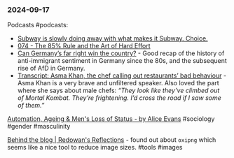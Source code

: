 ### 2024-09-17

Podcasts #podcasts:
*  [Subway is slowly doing away with what makes it Subway. Choice.](https://lnns.co/4tlM7kqFRzS)
* [074 - The 85% Rule and the Art of Hard Effort](https://lnns.co/JPu1jBCp2ic)
* [Can Germany’s far right win the country?](https://www.listennotes.com/e/9d247f55828c4bc6b51b30fb953faf62/) - Good recap of the history of anti-immigrant sentiment in Germany since the 80s, and the subsequent rise of AfD in Germany.
* [Transcript: Asma Khan, the chef calling out restaurants’ bad behaviour](https://on.ft.com/3XIpQwE) - Asma Khan is a very brave and unfiltered speaker. Also loved the part where she says about male chefs: _“They look like they’ve climbed out of Mortal Kombat. They’re frightening. I’d cross the road if I saw some of them.”_

[Automation, Ageing & Men's Loss of Status - by Alice Evans](https://www.ggd.world/p/automation-ageing-and-mens-loss-of) #sociology #gender #masculinity

[Behind the blog | Redowan's Reflections](https://rednafi.com/misc/behind_the_blog/) - found out about `oxipng` which seems like a nice tool to reduce image sizes. #tools #images 

